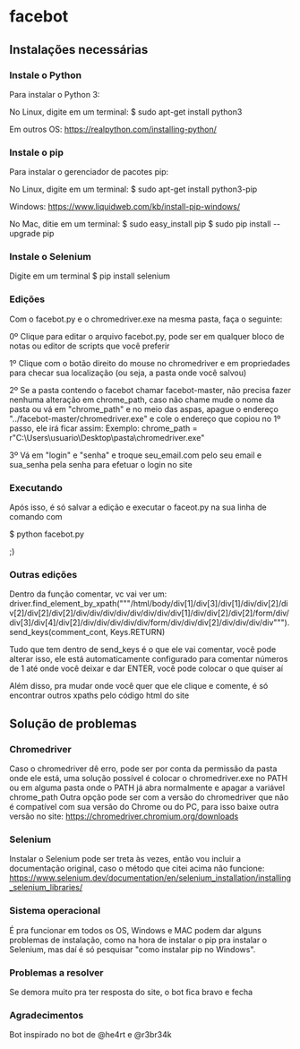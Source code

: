 # facebot
## Instalações necessárias
### Instale o Python

Para instalar o Python 3:

No Linux, digite em um terminal:
$ sudo apt-get install python3

Em outros OS:
https://realpython.com/installing-python/

### Instale o pip

Para instalar o gerenciador de pacotes pip:

No Linux,  digite em um terminal:
$ sudo apt-get install python3-pip

Windows:
https://www.liquidweb.com/kb/install-pip-windows/

No Mac, ditie em um terminal:
$ sudo easy_install pip
$ sudo pip install --upgrade pip

### Instale o Selenium

Digite em um terminal
$ pip install selenium

### Edições

Com o facebot.py e o chromedriver.exe na mesma pasta, faça o seguinte:
  
0º Clique para editar o arquivo facebot.py, pode ser em qualquer bloco de notas ou editor de scripts que você preferir
  
1º Clique com o botão direito do mouse no chromedriver e em propriedades para checar sua localização (ou seja, a pasta onde você salvou)

2º Se a pasta contendo o facebot chamar facebot-master, não precisa fazer nenhuma alteração em chrome_path, caso não chame mude o nome da pasta ou vá em "chrome_path" e no meio das aspas, apague o endereço "../facebot-master/chromedriver.exe" e cole o endereço que copiou no 1º passo, ele irá ficar assim:
Exemplo: chrome_path = r"C:\Users\usuario\Desktop\pasta\chromedriver.exe"

3º Vá em "login" e "senha" e troque seu_email.com pelo seu email e sua_senha pela senha para efetuar o login no site

### Executando

Após isso, é só salvar a edição e executar o faceot.py na sua linha de comando com 

$ python facebot.py 

;)

### Outras edições

Dentro da função comentar, vc vai ver um:
driver.find_element_by_xpath("""/html/body/div[1]/div[3]/div[1]/div/div[2]/div[2]/div[2]/div[2]/div/div/div/div/div/div/div/div[1]/div/div[2]/div[2]/form/div/div[3]/div[4]/div[2]/div/div/div/div/div/form/div/div/div[2]/div/div/div/div""").send_keys(comment_cont, Keys.RETURN)

Tudo que tem dentro de send_keys é o que ele vai comentar, você pode alterar isso, ele está automaticamente configurado para comentar números de 1 até onde você deixar e dar ENTER, você pode colocar o que quiser aí


Além disso, pra mudar onde você quer que ele clique e comente, é só encontrar outros xpaths pelo código html do site

## Solução de problemas
### Chromedriver

Caso o chromedriver dê erro, pode ser por conta da permissão da pasta onde ele está, uma solução possível é colocar o chromedriver.exe no PATH ou em alguma pasta onde o PATH já abra normalmente e apagar a variável chrome_path
Outra opção pode ser com a versão do chromedriver que não é compatível com sua versão do Chrome ou do PC, para isso baixe outra versão no site: https://chromedriver.chromium.org/downloads

### Selenium

Instalar o Selenium pode ser treta às vezes, então vou incluir a documentação original, caso o método que citei acima não funcione: https://www.selenium.dev/documentation/en/selenium_installation/installing_selenium_libraries/

### Sistema operacional

É pra funcionar em todos os OS, Windows e MAC podem dar alguns problemas de instalação, como na hora de instalar o pip pra instalar o Selenium, mas daí é só pesquisar "como instalar pip no Windows".

### Problemas a resolver

Se demora muito pra ter resposta do site, o bot fica bravo e fecha

### Agradecimentos

Bot inspirado no bot de @he4rt e @r3br34k
